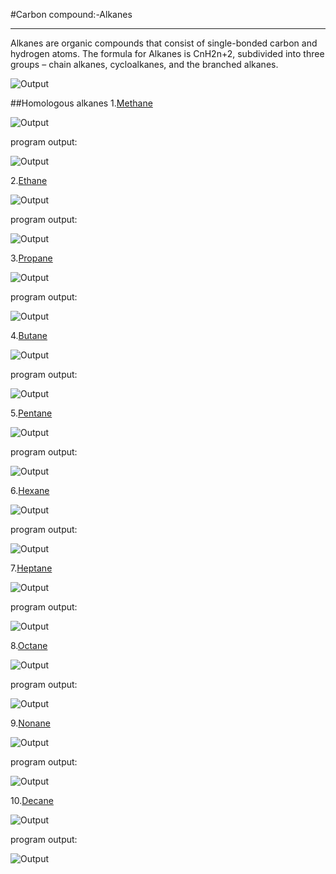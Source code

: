 #Carbon compound:-Alkanes
<hr>
Alkanes are organic compounds that consist of single-bonded carbon and hydrogen atoms. The formula for Alkanes is CnH2n+2, subdivided into three groups – chain alkanes, cycloalkanes, and the branched alkanes.

![Output](outputs/alkanes.png)

##Homologous alkanes
1.[Methane](en.wikipedia.org/wiki/Methane)

![Output](outputs/methane.jpg)

program output:

![Output](outputs/methan.png)

2.[Ethane](en.wikipedia.org/wiki/Ethane)

![Output](outputs/eth.jpg)

program output:

![Output](outputs/ethanes.png)

3.[Propane](en.wikipedia.org/wiki/Propane)

![Output](outputs/prop.jpg)

program output:

![Output](outputs/propanes.png)

4.[Butane](en.wikipedia.org/wiki/Butane)

![Output](outputs/but.jpg)

program output:

![Output](outputs/butanes.png)

5.[Pentane](en.wikipedia.org/wiki/Pentane)

![Output](outputs/pent.jpg)

program output:

![Output](outputs/pent.png)

6.[Hexane](en.wikipedia.org/wiki/Hexane)

![Output](outputs/hex.jpg)

program output:

![Output](outputs/hex.png)

7.[Heptane](en.wikipedia.org/wiki/Heptane)

![Output](outputs/hept.jpg)

program output:

![Output](outputs/heptanes.png)

8.[Octane](en.wikipedia.org/wiki/Octanes)

![Output](outputs/oct.jpg)

program output:

![Output](outputs/octanes.png)

9.[Nonane](en.wikipedia.org/wiki/Nonane)

![Output](outputs/non.jpg)

program output:

![Output](outputs/nonanes.png)

10.[Decane](en.wikipedia.org/wiki/Decane)

![Output](outputs/dec.jpg)

program output:

![Output](outputs/decanes.png)

